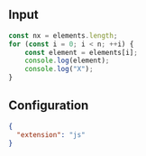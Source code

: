 
## Input
```javascript input
const nx = elements.length;
for (const i = 0; i < n; ++i) {
    const element = elements[i];
    console.log(element);
    console.log("X");
}
```

## Configuration
```json configuration
{
  "extension": "js"
}
```
